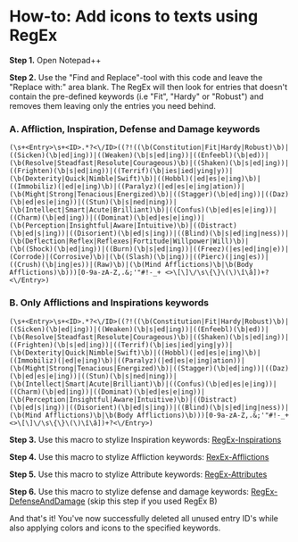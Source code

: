 # How-to: Add icons to texts using RegEx

**Step 1.** Open Notepad++

**Step 2.** Use the "Find and Replace"-tool with this code and leave the "Replace with:" area blank. The RegEx will then look for entries that doesn't contain the pre-defined keywords (i.e "Fit", "Hardy" or "Robust") and removes them leaving only the entries you need behind.

### A. Affliction, Inspiration, Defense and Damage keywords

```
(\s+<Entry>\s+<ID>.*?<\/ID>((?!((\b(Constitution|Fit|Hardy|Robust)\b)|((Sicken)(\b|ed|ing))|((Weaken)(\b|s|ed|ing))|((Enfeebl)(\b|ed))|(\b(Resolve|Steadfast|Resolute|Courageous)\b)|((Shaken)(\b|s|ed|ing))|((Frighten)(\b|s|ed|ing))|((Terrif)(\b|ies|ied|ying|y))|(\b(Dexterity|Quick|Nimble|Swift)\b)|((Hobbl)(|ed|es|e|ing)\b)|((Immobiliz)(|ed|e|ing)\b)|((Paralyz)(|ed|es|e|ing|ation))|(\b(Might|Strong|Tenacious|Energized)\b)|((Stagger)(\b|ed|ing))|((Daz)(\b|ed|es|e|ing))|((Stun)(\b|s|ned|ning))|(\b(Intellect|Smart|Acute|Brilliant)\b)|((Confus)(\b|ed|es|e|ing))|((Charm)(\b|ed|ing))|((Dominat)(\b|ed|es|e|ing))|(\b(Perception|Insightful|Aware|Intuitive)\b)|((Distract)(\b|ed|s|ing))|((Disorient)(\b|ed|s|ing))|((Blind)(\b|s|ed|ing|ness))|(\b(Deflection|Reflex|Reflexes|Fortitude|Willpower|Will)\b)|(\b((Shock)(\b|ed|ing))|((Burn)(\b|s|ed|ing))|((Freez)(|es|ed|ing|e))|(Corrode)|(Corrosive)\b)|(\b((Slash)(\b|ing))|((Pierc)(|ing|es))|((Crush)(\b|ing|es))|(Raw)\b)|(\b(Mind Afflictions)\b|\b(Body Afflictions)\b)))[0-9a-zA-Z,.&;'"#!-_+ <>\[\]\/\s\{\}\(\)\î\â])+?<\/Entry>)
```

### B. Only Afflictions and Inspirations keywords

```
(\s+<Entry>\s+<ID>.*?<\/ID>((?!((\b(Constitution|Fit|Hardy|Robust)\b)|((Sicken)(\b|ed|ing))|((Weaken)(\b|s|ed|ing))|((Enfeebl)(\b|ed))|(\b(Resolve|Steadfast|Resolute|Courageous)\b)|((Shaken)(\b|s|ed|ing))|((Frighten)(\b|s|ed|ing))|((Terrif)(\b|ies|ied|ying|y))|(\b(Dexterity|Quick|Nimble|Swift)\b)|((Hobbl)(|ed|es|e|ing)\b)|((Immobiliz)(|ed|e|ing)\b)|((Paralyz)(|ed|es|e|ing|ation))|(\b(Might|Strong|Tenacious|Energized)\b)|((Stagger)(\b|ed|ing))|((Daz)(\b|ed|es|e|ing))|((Stun)(\b|s|ned|ning))|(\b(Intellect|Smart|Acute|Brilliant)\b)|((Confus)(\b|ed|es|e|ing))|((Charm)(\b|ed|ing))|((Dominat)(\b|ed|es|e|ing))|(\b(Perception|Insightful|Aware|Intuitive)\b)|((Distract)(\b|ed|s|ing))|((Disorient)(\b|ed|s|ing))|((Blind)(\b|s|ed|ing|ness))|(\b(Mind Afflictions)\b|\b(Body Afflictions)\b)))[0-9a-zA-Z,.&;'"#!-_+ <>\[\]\/\s\{\}\(\)\î\â])+?<\/Entry>)
```


**Step 3.** Use this macro to stylize Inspiration keywords: [RegEx-Inspirations](inspirations)

**Step 4.** Use this macro to stylize Affliction keywords: [RexEx-Afflictions](afflictions)

**Step 5.** Use this macro to stylize Attribute keywords: [RegEx-Attributes](attributes)

**Step 6.** Use this macro to stylize defense and damage keywords: [RegEx-DefenseAndDamage](dad)
(skip this step if you used RegEx B)

And that's it! You've now successfully deleted all unused entry ID's while also applying colors and icons to the specified keywords.
